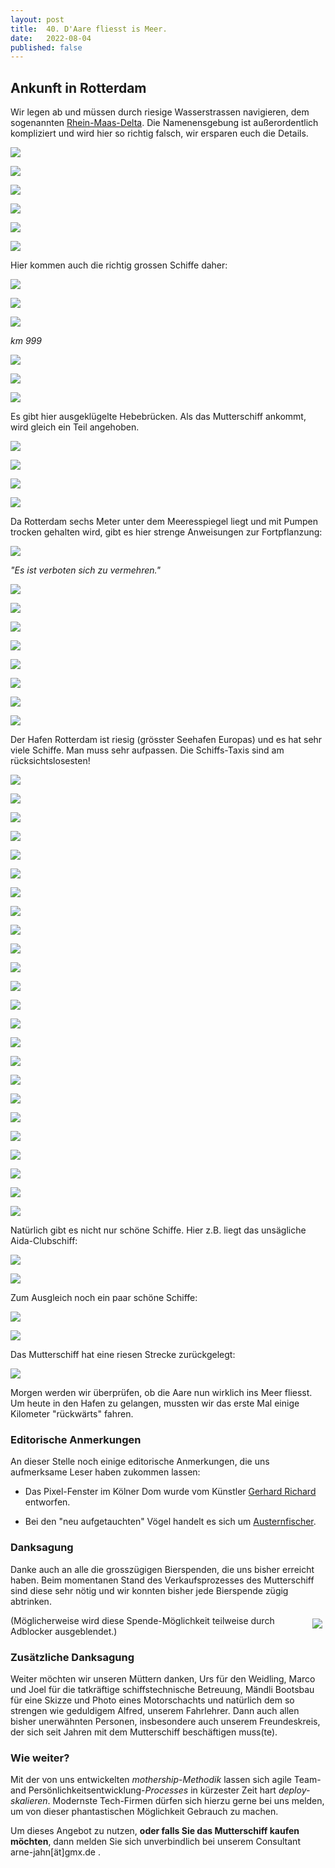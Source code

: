 ```yaml
---
layout: post
title:  40. D'Aare fliesst is Meer.
date:   2022-08-04
published: false
---
```


##  Ankunft in Rotterdam ##

Wir legen ab und müssen durch riesige Wasserstrassen navigieren, 
dem sogenannten [Rhein-Maas-Delta](https://de.wikipedia.org/wiki/Rhein-Maas-Delta). Die Namenensgebung ist außerordentlich kompliziert und wird hier so richtig falsch, wir ersparen euch die Details.

![](/img/20220804__ms_res_rotterdam_0.jpg)

![](/img/20220804__ms_res_rotterdam_1.jpg)

![](/img/20220804__ms_res_rotterdam_2.jpg)

![](/img/20220804__ms_res_rotterdam_3.jpg)

![](/img/20220804__ms_res_rotterdam_4.jpg)

![](/img/20220804__ms_res_rotterdam_5.jpg)

Hier kommen auch die richtig grossen Schiffe daher:

![](/img/20220804__ms_res_rotterdam_6.jpg)

![](/img/20220804__ms_res_rotterdam_7.jpg)

![](/img/20220804__ms_res_rotterdam_8.jpg)

*km 999*

![](/img/20220804__ms_res_rotterdam_9.jpg)

![](/img/20220804__ms_res_rotterdam_10.jpg)

![](/img/20220804__ms_res_rotterdam_11.jpg)

Es gibt hier ausgeklügelte Hebebrücken. Als das Mutterschiff ankommt, wird gleich ein Teil angehoben.

![](/img/20220804__ms_res_rotterdam_12.jpg)

![](/img/20220804__ms_res_rotterdam_13.jpg)

![](/img/20220804__ms_res_rotterdam_14.jpg)

![](/img/20220804__ms_res_rotterdam_15.jpg)

Da Rotterdam sechs Meter unter dem Meeresspiegel liegt und mit Pumpen trocken gehalten wird, gibt es hier strenge Anweisungen zur Fortpflanzung:

![](/img/20220804__ms_res_rotterdam_16.jpg)

*"Es ist verboten sich zu vermehren."*

![](/img/20220804__ms_res_rotterdam_17.jpg)

![](/img/20220804__ms_res_rotterdam_18.jpg)

![](/img/20220804__ms_res_rotterdam_19.jpg)

![](/img/20220804__ms_res_rotterdam_20.jpg)

![](/img/20220804__ms_res_rotterdam_21.jpg)

![](/img/20220804__ms_res_rotterdam_22.jpg)

![](/img/20220804__ms_res_rotterdam_23.jpg)

![](/img/20220804__ms_res_rotterdam_24.jpg)

Der Hafen Rotterdam ist riesig (grösster Seehafen Europas) und es hat sehr viele Schiffe. Man muss sehr aufpassen. Die Schiffs-Taxis sind am rücksichtslosesten!

![](/img/20220804__ms_res_rotterdam_25.jpg)

![](/img/20220804__ms_res_rotterdam_26.jpg)

![](/img/20220804__ms_res_rotterdam_27.jpg)

![](/img/20220804__ms_res_rotterdam_28.jpg)

![](/img/20220804__ms_res_rotterdam_29.jpg)

![](/img/20220804__ms_res_rotterdam_30.jpg)

![](/img/20220804__ms_res_rotterdam_31.jpg)

![](/img/20220804__ms_res_rotterdam_32.jpg)

![](/img/20220804__ms_res_rotterdam_33.jpg)

![](/img/20220804__ms_res_rotterdam_34.jpg)

![](/img/20220804__ms_res_rotterdam_35.jpg)

![](/img/20220804__ms_res_rotterdam_36.jpg)

![](/img/20220804__ms_res_rotterdam_37.jpg)

![](/img/20220804__ms_res_rotterdam_38.jpg)

![](/img/20220804__ms_res_rotterdam_39.jpg)

![](/img/20220804__ms_res_rotterdam_40.jpg)

![](/img/20220804__ms_res_rotterdam_41.jpg)

![](/img/20220804__ms_res_rotterdam_42.jpg)

![](/img/20220804__ms_res_rotterdam_43.jpg)

![](/img/20220804__ms_res_rotterdam_44.jpg)

![](/img/20220804__ms_res_rotterdam_46.jpg)

![](/img/20220804__ms_res_rotterdam_47.jpg)

![](/img/20220804__ms_res_rotterdam_48.jpg)

![](/img/20220804__ms_res_rotterdam_49.jpg)

Natürlich gibt es nicht nur schöne Schiffe. Hier z.B. liegt das unsägliche Aida-Clubschiff:

![](/img/20220804__ms_res_rotterdam_50.jpg)

![](/img/20220804__ms_res_rotterdam_51.jpg)

Zum Ausgleich noch ein paar schöne Schiffe:

![](/img/20220804__ms_res_rotterdam_52.jpg)

![](/img/20220804__ms_res_rotterdam_53.jpg)

Das Mutterschiff hat eine riesen Strecke zurückgelegt:

![](/img/20220804__ms_res_rotterdam_54.jpg)

Morgen werden wir überprüfen, ob die Aare nun wirklich ins Meer fliesst. Um heute in den Hafen zu gelangen, mussten wir das erste Mal einige Kilometer "rückwärts" fahren.


### Editorische Anmerkungen ###
An dieser Stelle noch einige editorische Anmerkungen, die uns aufmerksame Leser haben zukommen lassen:

- Das Pixel-Fenster im Kölner Dom wurde vom Künstler [Gerhard Richard](https://de.m.wikipedia.org/wiki/Richter-Fenster) entworfen.

- Bei den "neu aufgetauchten" Vögel handelt es sich um [Austernfischer](https://de.m.wikipedia.org/wiki/Austernfischer).


### Danksagung ###
Danke auch an alle die grosszügigen Bierspenden, die uns bisher erreicht haben. Beim momentanen Stand des Verkaufsprozesses des Mutterschiff sind diese sehr nötig und wir konnten bisher jede Bierspende zügig abtrinken.

<div style="float: right; margin:5px">
<a href="https://www.buymeacoffee.com/mutterschiff"><img src="https://img.buymeacoffee.com/button-api/?text=Mutterschiff unterstützen!&emoji=🍺&slug=mutterschiff&button_colour=5F7FFF&font_colour=ffffff&font_family=Lato&outline_colour=000000&coffee_colour=FFDD00"></a>
</div>

(Möglicherweise wird diese Spende-Möglichkeit teilweise durch Adblocker ausgeblendet.)

### Zusätzliche Danksagung ###
Weiter möchten wir unseren Müttern danken, Urs für den Weidling, Marco und Joel für die tatkräftige schiffstechnische Betreuung, Mändli Bootsbau für eine Skizze und Photo eines Motorschachts und natürlich dem so strengen wie geduldigem Alfred, unserem Fahrlehrer. Dann auch allen bisher unerwähnten Personen, insbesondere auch unserem Freundeskreis, der sich seit Jahren mit dem Mutterschiff beschäftigen muss(te).

### Wie weiter? ###
Mit der von uns entwickelten *mothership-Methodik* lassen sich agile Team- and Persönlichkeitsentwicklung-*Processes* in kürzester Zeit hart *deploy-skalieren*.
Modernste Tech-Firmen dürfen sich hierzu gerne bei uns melden, um von dieser phantastischen Möglichkeit Gebrauch zu machen.

Um dieses Angebot zu nutzen, **oder falls Sie das Mutterschiff kaufen möchten**, dann melden Sie sich unverbindlich bei unserem Consultant arne-jahn[ät]gmx.de .

